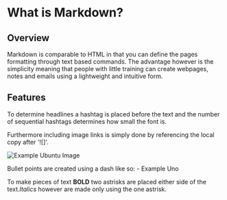 # What is Markdown?

## Overview

Markdown is comparable to HTML in that you can define the pages formatting through text based commands. The advantage however is the simplicity meaning that people with little training can create webpages, notes and emails using a lightweight and intuitive form.

## Features

To determine headlines a hashtag is placed before the text and the number of sequential hashtags determines how small the font is. 

Furthermore including image links is simply done by referencing the local copy after '![]'. 

![Example Ubuntu Image](https://tr2.cbsistatic.com/hub/i/r/2016/08/09/e450825d-6592-49cd-a2a8-e172ef086841/resize/770x/d43e6e8ffe1465f20fe473f7d58cc896/ubuntuhero.jpg)


Bullet points are created using a dash like so:
	- Example Uno


To make pieces of text **BOLD** two astrisks are placed either side of the text.*Italics* however are made only using the one astrisk. 




